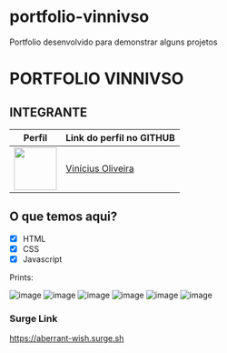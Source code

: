# portfolio-vinnivso
Portfolio desenvolvido para demonstrar alguns projetos

# PORTFOLIO VINNIVSO

## INTEGRANTE
Perfil      | Link do perfil no GITHUB
--------- | ------
[<img src="https://avatars.githubusercontent.com/u/52759918?v=4" width="75px;"/>](https://github.com/vinnivso) | [Vinícius Oliveira](https://github.com/vinnivso)

## O que temos aqui?
- [x]  HTML
- [x]  CSS
- [x]  Javascript

Prints:

![image](https://user-images.githubusercontent.com/52759918/148142398-0a95b918-affb-4f94-868c-a4b3ca47c7e4.png)
![image](https://user-images.githubusercontent.com/52759918/148142428-a497ecd1-07f5-468e-97f7-2a0644e78fc9.png)
![image](https://user-images.githubusercontent.com/52759918/148142469-f5b0e322-2725-4f85-95c3-c6d8e576ef41.png)
![image](https://user-images.githubusercontent.com/52759918/148142496-93267178-fa57-4116-a31b-8d6fbc4c2a62.png)
![image](https://user-images.githubusercontent.com/52759918/148142548-71ce12d3-139d-4dd3-82bb-271de48df546.png)
![image](https://user-images.githubusercontent.com/52759918/148142581-37eca9b0-2fe0-4e39-8512-9977142747a6.png)

### Surge Link
https://aberrant-wish.surge.sh
